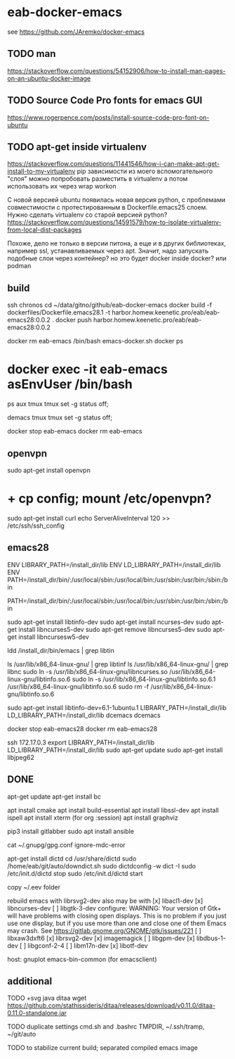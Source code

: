 # eab-docker-emacs

see https://github.com/JAremko/docker-emacs

## TODO man

https://stackoverflow.com/questions/54152906/how-to-install-man-pages-on-an-ubuntu-docker-image

## TODO Source Code Pro fonts for emacs GUI

https://www.rogerpence.com/posts/install-source-code-pro-font-on-ubuntu

## TODO apt-get inside virtualenv

https://stackoverflow.com/questions/11441546/how-i-can-make-apt-get-install-to-my-virtualenv
pip зависимости из моего вспомогательного "слоя" можно попробовать разместить в virtualenv
а потом использовать их через wrap workon

С новой версией ubuntu появилась новая версия python, с проблемами
совместимости с протестированным в Dockerfile.emacs25 слоем.
Нужно сделать virtualenv со старой версией python?
https://stackoverflow.com/questions/14591579/how-to-isolate-virtualenv-from-local-dist-packages

Похоже, дело не только в версии питона, а еще и в других библиотеках,
например ssl, устанавливаемых через apt. Значит, надо запускать
подобные слои через контейнер? но это будет docker inside docker? или podman

## build

ssh chronos
cd ~/data/gitno/github/eab-docker-emacs
docker build -f dockerfiles/Dockerfile.emacs28.1 -t harbor.homew.keenetic.pro/eab/eab-emacs28:0.0.2 .
docker push harbor.homew.keenetic.pro/eab/eab-emacs28:0.0.2

docker rm eab-emacs
/bin/bash emacs-docker.sh
docker ps
# docker exec -it eab-emacs asEnvUser /bin/bash
ps aux 
tmux
tmux set -g status off;

demacs
tmux
tmux set -g status off;

docker stop eab-emacs
docker rm eab-emacs


## openvpn 

sudo apt-get install openvpn
# + cp config; mount /etc/openvpn?
sudo apt-get install curl
echo     ServerAliveInterval 120 >> /etc/ssh/ssh_config


## emacs28

ENV LIBRARY_PATH=/install_dir/lib
ENV LD_LIBRARY_PATH=/install_dir/lib
ENV PATH=/install_dir/bin/:/usr/local/sbin:/usr/local/bin:/usr/sbin:/usr/bin:/sbin:/bin

PATH=/install_dir/bin/:/usr/local/sbin:/usr/local/bin:/usr/sbin:/usr/bin:/sbin:/bin

sudo apt-get install libtinfo-dev
sudo apt-get install ncurses-dev
sudo apt-get install libncurses5-dev
sudo apt-get remove libncurses5-dev
sudo apt-get install libncursesw5-dev

ldd /install_dir/bin/emacs | grep libtin

ls /usr/lib/x86_64-linux-gnu/ | grep libtinf
ls /usr/lib/x86_64-linux-gnu/ | grep libnc
sudo ln -s /usr/lib/x86_64-linux-gnu/libncurses.so /usr/lib/x86_64-linux-gnu/libtinfo.so.6
sudo ln -s /usr/lib/x86_64-linux-gnu/libtinfo.so.6.1 /usr/lib/x86_64-linux-gnu/libtinfo.so.6
sudo rm -f /usr/lib/x86_64-linux-gnu/libtinfo.so.6

sudo apt-get install libtinfo-dev=6.1-1ubuntu.1
LIBRARY_PATH=/install_dir/lib LD_LIBRARY_PATH=/install_dir/lib dcemacs
dcemacs

docker stop eab-emacs28
docker rm eab-emacs28



ssh 172.17.0.3
export LIBRARY_PATH=/install_dir/lib LD_LIBRARY_PATH=/install_dir/lib
sudo apt-get update
sudo apt-get install libjpeg62

## DONE

apt-get update
apt-get install bc

apt install cmake
apt install build-essential
apt install libssl-dev
apt install ispell
apt install xterm (for org :session)
apt install graphviz

pip3 install gitlabber
sudo apt install ansible

cat ~/.gnupg/gpg.conf
ignore-mdc-error


<!-- dictionary -->
apt-get install dictd
cd /usr/share/dictd
sudo /home/eab/git/auto/downdict.sh
sudo dictdconfig -w
dict -I
sudo /etc/init.d/dictd stop
sudo /etc/init.d/dictd start

copy ~/.eev folder

rebuild emacs with librsvg2-dev
also may be with
[x] libacl1-dev
[x] libncurses-dev
[ ] libgtk-3-dev
configure: WARNING: Your version of Gtk+ will have problems with
       closing open displays.  This is no problem if you just use
       one display, but if you use more than one and close one of them
       Emacs may crash.
       See https://gitlab.gnome.org/GNOME/gtk/issues/221
[ ] libxaw3dxft6
[x] librsvg2-dev
[x] imagemagick
[ ] libgpm-dev
[x] libdbus-1-dev
[ ] libgconf-2-4
[ ] libm17n-dev
[x] libotf-dev

host:
gnuplot
emacs-bin-common (for emacsclient)

## additional

TODO +svg java ditaa
wget https://github.com/stathissideris/ditaa/releases/download/v0.11.0/ditaa-0.11.0-standalone.jar


TODO duplicate settings cmd.sh and .bashrc
TMPDIR, ~/.ssh/tramp, ~/git/auto

TODO to stabilize current build; separated compiled emacs image
